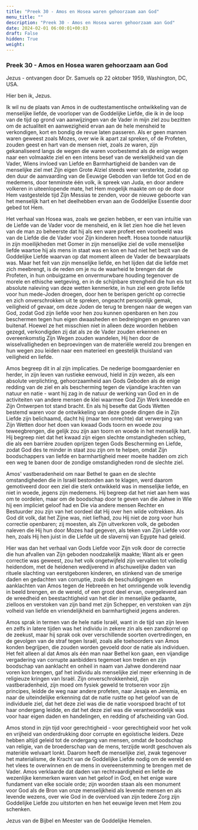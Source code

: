 ```yaml
---
title: "Preek 30 - Amos en Hosea waren gehoorzaam aan God"
menu_title: ""
description: "Preek 30 - Amos en Hosea waren gehoorzaam aan God"
date: 2024-02-01 06:00:01+00:83
draft: False
hidden: True
weight:
---
```

### Preek 30 - Amos en Hosea waren gehoorzaam aan God

Jezus - ontvangen door Dr. Samuels op 22 oktober 1959, Washington, DC, USA.

Hier ben ik, Jezus.

Ik wil nu de plaats van Amos in de oudtestamentische ontwikkeling van de menselijke liefde, de voorloper van de Goddelijke Liefde, die ik in de loop van de tijd op grond van aanwijzingen van de Vader in mijn ziel zou bezitten om de actualiteit en aanwezigheid ervan aan de hele mensheid te verkondigen, kort en bondig de revue laten passeren. Als er geen mannen waren geweest zoals Mozes, over wie ik apart zal spreken, of de Profeten, zouden geest en hart van de mensen niet, zoals ze waren, zijn gekanaliseerd langs de wegen die waren voorbestemd als de enige wegen naar een volmaakte ziel en een intens besef van de werkelijkheid van die Vader, Wiens invloed van Liefde en Barmhartigheid de banden van de menselijke ziel met Zijn eigen Grote Alziel steeds weer versterkte, zodat op den duur de aanvaarding van de Eeuwige Geboden van liefde tot God en de medemens, door tenminste één volk, ik spreek van Juda, en door andere volkeren in uiteenlopende mate, het Hem mogelijk maakte om op de door Hem vastgestelde tijd Zijn Messias te zenden, voor de nieuwe geboorte van het menselijk hart en het deelhebben ervan aan de Goddelijke Essentie door gebed tot Hem.

Het verhaal van Hosea was, zoals we gezien hebben, er een van intuïtie van de Liefde van de Vader voor de mensheid, en ik liet zien hoe die het leven van de man zo beheerste dat hij als een ware profeet een voorbeeld was van de Liefde die de Vader voor Zijn kinderen heeft. Hosea toonde natuurlijk in zijn moeilijkheden met Gomer in zijn menselijke ziel de volle menselijke liefde waartoe hij als mens in staat was en kon en had niet het bezit van de Goddelijke Liefde waarvan op dat moment alleen de Vader de bewaarplaats was. Maar het feit van zijn menselijke liefde, en het lijden dat die liefde met zich meebrengt, is de reden om je nu de waarheid te brengen dat de Profeten, in hun onbuigzame en onvermurwbare houding tegenover de morele en ethische wetgeving, en in de schijnbare strengheid die hun eis tot absolute naleving van deze wetten kenmerkte, in hun ziel een grote liefde voor hun mede-Joden droegen, door hen te berispen gericht op correctie en zich onverschrokken uit te spreken, ongeacht persoonlijk gemak, veiligheid of gevaar, om deze Joden de terug te brengen naar de wegen van God, zodat God zijn liefde voor hen zou kunnen openbaren en hen zou beschermen tegen hun eigen dwaasheden en bedreigingen en gevaren van buitenaf. Hoewel ze het misschien niet in alleen deze woorden hebben gezegd, verkondigden zij dat als ze de Vader zouden erkennen en overeenkomstig Zijn Wegen zouden wandelen, Hij hen door de wisselvalligheden en beproevingen van de materiële wereld zou brengen en hun wegen zou leiden naar een materieel en geestelijk thuisland van veiligheid en liefde.

Amos begreep dit in al zijn implicaties. De nederige boomgaardenier en herder, in zijn leven van rustieke eenvoud, hield in zijn wezen, als een absolute verplichting, gehoorzaamheid aan Gods Geboden als de enige redding van de ziel en als bescherming tegen de vijandige krachten van natuur en natie - want hij zag in de natuur de werking van God en in de activiteiten van andere mensen de klei waarmee God Zijn Werk kneedde en Zijn Ontwerpen tot stand bracht. En als hij besefte dat Gods Wetten bestemd waren voor de ontwikkeling van deze goede dingen die in Zijn Liefde zijn belichaamd, dacht hij (maar ten onrechte) dat verwerping van Zijn Wetten door het doen van kwaad Gods toorn en woede zou teweegbrengen, die gelijk zou zijn aan toorn en woede in het menselijk hart. Hij begreep niet dat het kwaad zijn eigen slechte omstandigheden schiep, die als een barrière zouden oprijzen tegen Gods Bescherming en Liefde, zodat God des te minder in staat zou zijn om te helpen, omdat Zijn boodschappers van liefde en barmhartigheid meer moeite hadden om zich een weg te banen door de zondige omstandigheden rond de slechte ziel.

Amos' vastberadenheid om naar Bethel te gaan en de slechte omstandigheden die in Israël bestonden aan te klagen, werd daarom gemotiveerd door een ziel die sterk ontwikkeld was in menselijke liefde, en niet in woede, jegens zijn medemens. Hij begreep dat het niet aan hem was om te oordelen, maar om de boodschap door te geven van die Jahwe in Wie hij een impliciet geloof had en Die via andere mensen Rechter en Bestuurder zou zijn van het oordeel dat Hij over hen wilde voltrekken. Als God dit volk, dat het Zijne was, niet liefhad, zou Hij niet de zorg voor hun correctie openbaren; zij moesten, als Zijn uitverkoren volk, de geboden naleven die Hij hun door Mozes had gegeven, als teken van Zijn Liefde voor hen, zoals Hij hen juist in die Liefde uit de slavernij van Egypte had geleid.

Hier was dan het verhaal van Gods Liefde voor Zijn volk door de correctie die hun afvallen van Zijn geboden noodzakelijk maakte; Want als er geen correctie was geweest, zou het volk ongetwijfeld zijn vervallen tot volledig heidendom, met de heidenen wedijverend in afschuwelijke daden van rituele slachting van eerstgeboren kinderen, en stinkend van de smerige daden en gedachten van corruptie, zoals de beschuldigingen en aanklachten van Amos tegen de Hebreeën en het omringende volk levendig in beeld brengen, en de wereld, of een groot deel ervan, overgeleverd aan de wreedheid en beestachtigheid van het dier in menselijke gedaante, zielloos en verstoken van zijn band met zijn Schepper, en verstoken van zijn volheid van liefde en vriendelijkheid en barmhartigheid jegens anderen.

Amos sprak in termen van de hele natie Israël, want in de tijd van zijn leven en zelfs in latere tijden was het individu in zekere zin als een zandkorrel op de zeekust, maar hij sprak ook over verschillende soorten overtredingen, en de gevolgen van de straf tegen Israël, zoals alle toehoorders van Amos konden begrijpen, die zouden worden gevoeld door de natie als individuen. Het feit alleen al dat Amos als één man naar Bethel kon gaan, een vijandige vergadering van corrupte aanbidders tegemoet kon treden en zijn boodschap van aanklacht en onheil in naam van Jahwe donderend naar voren kon brengen, gaf het individu als menselijke ziel meer erkenning in de religieuze kringen van Israël. Zijn onverschrokkenheid, zijn vastberadenheid, zijn moed om fysiek geweld te trotseren voor zijn principes, leidde de weg naar andere profeten, naar Jesaja en Jeremia, en naar de uiteindelijke erkenning dat de natie rustte op het geloof van de individuele ziel, dat het deze ziel was die de natie voorspoed bracht of tot haar ondergang leidde, en dat het deze ziel was die verantwoordelijk was voor haar eigen daden en handelingen, en redding of afscheiding van God.

Amos stond in zijn tijd voor gerechtigheid - voor gerechtigheid voor het volk en vrijheid van onderdrukking door corrupte en egoïstische leiders. Deze hebben altijd geleid tot de ondergang van mensen, omdat de boodschap van religie, van de broederschap van de mens, terzijde wordt geschoven als materiële welvaart lonkt. Daarom heeft de menselijke ziel, zwak tegenover het materialisme, de Kracht van de Goddelijke Liefde nodig om de wereld en het vlees te overwinnen en de mens in overeenstemming te brengen met de Vader. Amos verklaarde dat daden van rechtvaardigheid en liefde de wezenlijke kenmerken waren van het geloof in God, en het enige ware fundament van elke sociale orde; zijn woorden staan als een monument voor God als de Bron van onze menselijkheid als levende mensen en als levende wezens, over wie God in de overvloed van zijn tedere Zorg zijn Goddelijke Liefde zou uitstorten en hen het eeuwige leven met Hem zou schenken.

Jezus van de Bijbel en Meester van de Goddelijke Hemelen.
